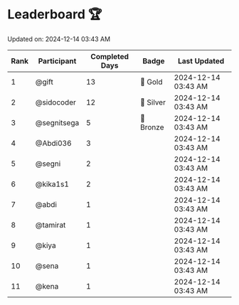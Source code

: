 # Leaderboard 🏆

Updated on: 2024-12-14 03:43 AM

| Rank | Participant       | Completed Days | Badge      | Last Updated         |
|------|-------------------|----------------|------------|----------------------|
| 1    | @gift             | 13             | 🏅 Gold     | 2024-12-14 03:43 AM |
| 2    | @sidocoder        | 12             | 🥈 Silver   | 2024-12-14 03:43 AM |
| 3    | @segnitsega       | 5              | 🥉 Bronze   | 2024-12-14 03:43 AM |
| 4    | @Abdi036          | 3              |            | 2024-12-14 03:43 AM |
| 5    | @segni            | 2              |            | 2024-12-14 03:43 AM |
| 6    | @kika1s1          | 2              |            | 2024-12-14 03:43 AM |
| 7    | @abdi             | 1              |            | 2024-12-14 03:43 AM |
| 8    | @tamirat          | 1              |            | 2024-12-14 03:43 AM |
| 9    | @kiya             | 1              |            | 2024-12-14 03:43 AM |
| 10   | @sena             | 1              |            | 2024-12-14 03:43 AM |
| 11   | @kena             | 1              |            | 2024-12-14 03:43 AM |
